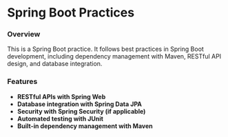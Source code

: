 # Spring Boot Practices

### Overview

This is a Spring Boot practice. It follows best practices in Spring Boot development, including dependency management with Maven, RESTful API design, and database integration.

### Features

- **RESTful APIs with Spring Web**
- **Database integration with Spring Data JPA**
- **Security with Spring Security (if applicable)**
- **Automated testing with JUnit**
- **Built-in dependency management with Maven**
